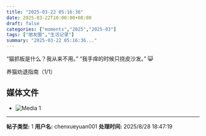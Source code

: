 ```yaml
---
title: "2025-03-22 05:16:36"
date: 2025-03-22T10:00:00+08:00
draft: false
categories: ["moments","2025","2025-03"]
tags: ["朋友圈","生活记录"]
summary: "2025-03-22 05:16:36..."
---
```


“猫抓板是什么？我从来不用。”
“我手痒的时候只挠皮沙发。”
😺

​养猫劝退指南（1/1）

## 媒体文件

- ![Media 1](/Moments/photos/2025-03-22/202503220516360.jpg)

---

**帖子类型:** 1
**用户名:** chenxueyuan001
**处理时间:** 2025/8/28 18:47:19